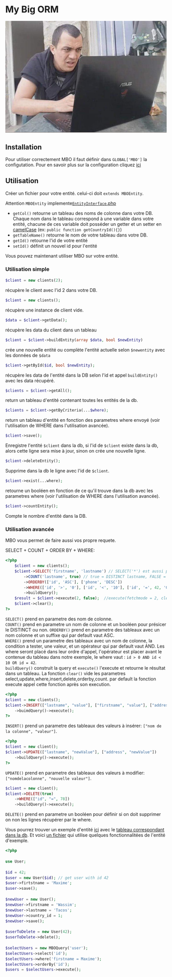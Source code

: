 # My Big ORM

![TheKairi78, french youtuber staring at a computer](img/tk_orm.png?raw=true)

## Installation

Pour utiliser correctement MBO il faut définir dans `GLOBAL['MBO']` la configutation. Pour en savoir plus sur la configuration cliquez [ici](https://github.com/MrStrikes/my_big_orm/blob/master/config/config.json.dist)

## Utilisation

Créer un fichier pour votre entité. celui-ci doit `extends MBOEntity`.  

Attention `MBOEntity` implemente[`EntityInterface`.php](https://github.com/MrStrikes/my_big_orm/blob/master/src/MBO/EntityInterface.php)  
* `getCol()` retourne un tableau des noms de colonne dans votre DB. Chaque nom dans le tableau correspond à une variable dans votre entité, chacune de ces variable doit posséder un getter et un setter en [camelCase](https://fr.wikipedia.org/wiki/Camel_case) (ex: `public function getCountryId(){}`)
* `getTableName()` retourne le nom de votre tableau dans votre DB.
* `getId()` retourne l'id de votre entité  
* `setId()` définit un nouvel id pour l'entité

Vous pouvez maintenant utiliser MBO sur votre entité.

### Utilisation simple

```php
$client = new clients(2);
```
récupère le client avec l'id 2 dans votre DB.
```php
$client = new clients();
```
récupère une instance de client vide.
```php
$data = $client->getData();
```
récupère les data du client dans un tableau
```php
$client = $client->buildEntity(array $data, bool $newEntity)
```
crée une nouvelle entité ou complète l'entité actuelle selon `$newentity` avec les données de `$data`
```php
$client->getById($id, bool $newEntity);
```
récupère les data de l'entité dans la DB selon l'id et appel `buildEntity()` avec les data récupéré.
```php
$clients = $client->getAll();
```
return un tableau d'entité contenant toutes les entités de la db.
```php
$clients = $client->getByCriteria(...$where);
```
return un tableau d'entité en fonction des parametres where envoyé (voir l'utilisation de WHERE dans l'utilisation avancée).
```php
$client->save();
```
Enregistre l'entité `$client` dans la db, si l'id de `$client` existe dans la db, alors cette ligne sera mise à jour, sinon on crée une nouvelle ligne.  
```php
$client->deleteEntity();
```
Supprime dans la db le ligne avec l'id de `$client`.
```php
$client->exist(...where);
```
retourne un booléen en fonction de ce qu'il trouve dans la db avec les parametres where (voir l'utilisation de WHERE dans l'utilisation avancée).
```php
$client->countEntity();
```
Compte le nombre d'entité dans la DB.

### Utilisation avancée

MBO vous permet de faire aussi vos propre requete.

SELECT + COUNT + ORDER BY + WHERE:
```php
<?php
    $client = new clients();
    $client->SELECT('firstname', 'lastname') // SELECT('*') est aussi possible
        ->COUNT('lastname', true) // true = DISTINCT lastname, FALSE = lastname, false par default
        ->ORDERBY(['id', 'ASC'], ['phone', 'DESC']) 
        ->WHERE(['id', '>', '0'], ['id', '<', '10'], ['id', '=', 42, 'OR'])
        ->buildQuery();
    $result = $client->execute(2, false);  //execute(fetchmode = 2, clear = true)
    $client->clear();
?>
```
`SELECT()` prend en parametre des nom de colonne.  
`COUNT()` prend en parametre un nom de colonne et un booléen pour présicer le DISTINCT ou non.
`ORDERBY()` prend en parametre des tableaux avec un nom colonne et un suffixe qui par default vaut ASC.  
`WHERE()` prend un parametre des tableaux avec un nom de colonne, la condition a tester, une valeur, et un opérateur qui par default vaut AND. Les where seront placé dans leur ordre d'appel, l'opérateur est placer avant le  contenue du tableau dans notre exemple, le where vaut : `id > 0 AND id < 10 OR id = 42`.  
`buildQuery()` construit la query et `execute()` l'execute et retourne le résultat dans un tableau.
La fonction `clear()` vide les parametres select,update,where,insert,delete,orderby,count. par default la fonction execute appel cette fonction après son execution.  

```php
<?php
$client = new clients();
$client->INSERT(["lastname", "value"], ["firstname", "value"], ["address", "value"], ["city", "value"], ["country_id", "value"], ["phone", "value"], ["email", "value"])
    ->buimdQuery()->execute();
?>
```
`INSERT()` prend un parametre des tableaux des valeurs à insérer: `["nom de la colonne", "valeur"]`.  

```php
<?php
$client = new client();
$client->UPDATE(["lastname", "newValue"], ["address", "newValue"])
    ->buildQuery()->execute();
?>
```
`UPDATE()` prend en parametre des tableaux des valeurs à modifier: `["nomdelacolonne", "nouvelle valeur"]`.
```php
$client = new client();
$client->DELETE(true)
    ->WHERE(["id", "=", 78])
    ->buildQuery()->execute();
```
`DELETE()` prend en parametre un booléen pour définir si on doit supprimer on non les lignes récupérer par le where.



Vous pourrez trouver un exemple d'entité [ici](https://github.com/MrStrikes/my_big_orm/blob/master/src/test/clients.php) avec le [tableau correspondant dans la db](https://github.com/MrStrikes/my_big_orm/blob/master/src/test/clients.sql).
Et voici [un fichier](https://github.com/MrStrikes/my_big_orm/blob/master/index.php) qui utilise quelques fonctionnalitées de l'entité d'exemple.



```php
<?php

use User;

$id = 42;
$user = new User($id); // get user with id 42
$user->firtstname = 'Maxime';
$user->save();

$newUser = new User();
$newUser->firstname = 'Wassim';
$newUser->lastname = 'Tacos';
$newUser->country_id = 1;
$newUser->save();

$userToDelete = new User(42);
$userToDelete->delete();

$selectUsers = new MBOQuery('user');
$selectUsers->select('id');
$selectUsers->where('firstname = Maxime');
$selectUsers->orderBy('id');
$users = $selectUsers->execute();
```
